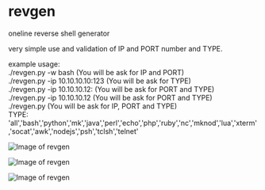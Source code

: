# revgen
oneline reverse shell generator

very simple use and validation of IP and PORT number and TYPE.

example usage:  
./revgen.py -w bash (You will be ask for IP and PORT)  
./revgen.py -ip 10.10.10.10:123 (You will be ask for TYPE)  
./revgen.py -ip 10.10.10.12: (You will be ask for PORT and TYPE)  
./revgen.py -ip 10.10.10.12  (You will be ask for PORT and TYPE)  
./revgen.py (You will be ask for IP, PORT and TYPE)  
TYPE:
'all','bash','python','mk','java','perl','echo','php','ruby','nc','mknod','lua','xterm','socat','awk','nodejs','psh','tclsh','telnet'

![Image of revgen](https://i.ibb.co/wJtHFLN/ravgen-help.png)

![Image of revgen](https://i.ibb.co/XDkP97t/revgen.png)

![Image of revgen](https://i.ibb.co/Dk2Hjtv/revgen2.png)


